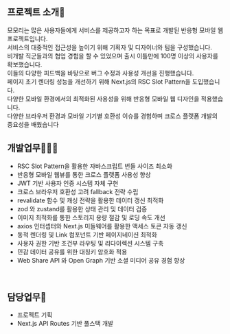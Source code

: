 ## 프로젝트 소개🙌
모모리는 많은 사용자들에게 서비스를 제공하고자 하는 목표로 개발된 반응형 모바일 웹 프로젝트입니다.<br>
서비스의 대중적인 접근성을 높이기 위해 기획자 및 디자이너와 팀을 구성했습니다.<br>
비개발 직군들과의 협업 경험을 할 수 있었으며 출시 이틀만에 100명 이상의 사용자를 확보했습니다.<br>
이들의 다양한 피드백을 바탕으로 버그 수정과 사용성 개선을 진행했습니다.<br>
페이지 초기 렌더링 성능을 개선하기 위해 Next.js의 RSC Slot Pattern을 도입했습니다.<br>
다양한 모바일 환경에서의 최적화된 사용성을 위해 반응형 모바일 웹 디자인을 적용했습니다.<br>
다양한 브라우저 환경과 모바일 기기별 호환성 이슈를 경험하며 크로스 플랫폼 개발의 중요성을 배웠습니다
<br>

## 개발업무🧑🏻‍💻
- RSC Slot Pattern을 활용한 자바스크립트 번들 사이즈 최소화
- 반응형 모바일 웹뷰를 통한 크로스 플랫폼 사용성 향상
- JWT 기반 사용자 인증 시스템 자체 구현
- 크로스 브라우저 호환성 고려 fallback 전략 수립
- revalidate 함수 및 캐싱 전략을 활용한 데이터 갱신 최적화
- zod 와 zustand를 활용한 상태 관리 및 데이터 검증
- 이미지 최적화를 통한 스토리지 용량 절감 및 로딩 속도 개선
- axios 인터셉터와 Next.js 미들웨어를 활용한 액세스 토큰 자동 갱신
- 동적 렌더링 및 Link 컴포넌트 기반 페이지네이션 최적화
- 사용자 권한 기반 조건부 라우팅 및 리다이렉션 시스템 구축
- 민감 데이터 공유를 위한 대칭키 암호화 적용
- Web Share API 와 Open Graph 기반 소셜 미디어 공유 경험 향상
<br>

## 담당업무📌
- 프로젝트 기획
- Next.js API Routes 기반 풀스택 개발


